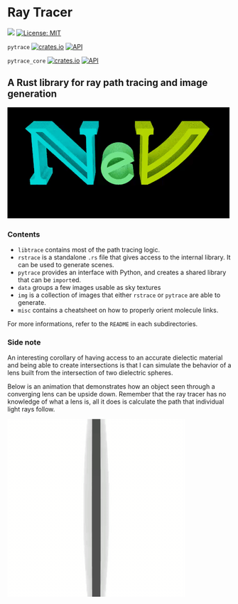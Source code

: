 # Ray Tracer

[![](https://img.shields.io/badge/github-Vanille--N/ray__tracer-8da0cb?logo=github)](https://github.com/Vanille-N/ray_tracer)
[![License: MIT](https://img.shields.io/badge/License-MIT-yellow.svg)](https://opensource.org/licenses/MIT)

`pytrace` [![crates.io](http://meritbadge.herokuapp.com/pytrace)](https://crates.io/crates/pytrace)
[![API](https://docs.rs/pytrace/badge.svg)](https://docs.rs/pytrace)

`pytrace_core` [![crates.io](http://meritbadge.herokuapp.com/pytrace_core)](https://crates.io/crates/pytrace_core)
[![API](https://docs.rs/pytrace_core/badge.svg)](https://docs.rs/pytrace_core)

## A Rust library for ray path tracing and image generation

<img src="img/NeV.gif" size=600>

### Contents
- `libtrace` contains most of the path tracing logic.
- `rstrace` is a standalone `.rs` file that gives access to the internal library. It can be used to generate scenes.
- `pytrace` provides an interface with Python, and creates a shared library that can be `import`ed.
- `data` groups a few images usable as sky textures
- `img` is a collection of images that either `rstrace` or `pytrace` are able to generate.
- `misc` contains a cheatsheet on how to properly orient molecule links.

For more informations, refer to the `README` in each subdirectories.


### Side note

An interesting corollary of having access to an accurate dielectic material and being able to create intersections is that I can simulate the behavior of a lens built from the intersection of two dielectric spheres.

Below is an animation that demonstrates how an object seen through a converging lens can be upside down. Remember that the ray tracer has no knowledge of what a lens is, all it does is calculate the path that individual light rays follow.

<img src="img/lens.gif" size=600>

